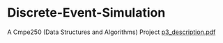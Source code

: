 # Discrete-Event-Simulation
A Cmpe250 (Data Structures and Algorithms) Project
[p3_description.pdf](https://github.com/alitariksahin/Discrete-Event-Simulation/files/10508504/p3_description.pdf)
